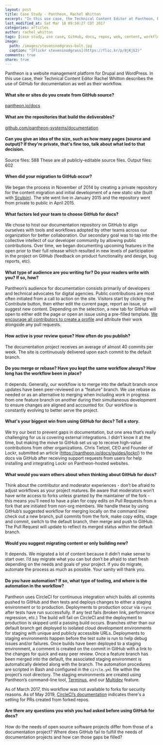 ```yaml
---
layout: post
title: Case Study - Pantheon, Rachel Whitton
excerpt: "In this use case, the Technical Content Editor at Pantheon, Rachel Whitton, describes their use of GitHub for documentation on a platform for WordPress and Drupal."
last_modified_at: Sat Mar 18 09:50:27 CDT 2017
categories: articles
author: rachel_whitton
tags: [case study, use case, GitHub, docs, repos, web, content, workflows]
image:
  path: /images/stevensnodgrass-bolt.jpg
  caption: "[Flickr stevensnodgrass](https://flic.kr/p/8jKjE2)"
comments: true
share: true
---
```


Pantheon is a website management platform for Drupal and WordPress. In this use case, their Technical Content Editor Rachel Whitton describes the use of GitHub for documentation as well as their workflow.

#### What site or sites do you create from GitHub source?

[pantheon.io/docs](https://pantheon.io/docs)

#### What are the repositories that build the deliverables?
[github.com/pantheon-systems/documentation](https://github.com/pantheon-systems/documentation)

#### Can you give an idea of the size, such as how many pages (source and output)? If they're private, that's fine too, talk about what led to that decision.
Source files: 588 These are all publicly-editable source files.
Output files: 602

#### When did your migration to GitHub occur?
We began the process in November of 2014 by creating a private repository for the content migration and initial development of a new static site (built with [Sculpin](https://sculpin.io)). The site went live in January 2015 and the repository went from private to public in April 2015.

#### What factors led your team to choose GitHub for docs?

We chose to host our documentation repository on GitHub to align ourselves with tools and workflows adopted by other teams across our organization for better collaboration. Our secondary goal was to tap into the collective intellect of our developer community by allowing public contributions. Over time, we began documenting upcoming features in the open prior to their full release which resulted in new levels of participation in the project on GitHub (feedback on product functionality and design, bug reports, etc).

#### What type of audience are you writing for? Do your readers write with you? If so, how?

Pantheon’s audience for documentation consists primarily of developers and technical advocates for digital agencies. Public contributions are most often initiated from a call to action on the site. Visitors start by clicking the Contribute button, then either edit the current page, report an issue, or suggest new content. Depending on the selection, a new tab for GitHub will open to either edit the page or open an issue using a pre-filled template. [We encourage all contributors to create a profile](https://github.com/pantheon-systems/documentation/blob/master/CONTRIBUTING.md#contributors) and attribute their work alongside any pull requests.

#### How active is your review queue? How often do you publish?

The documentation project receives an average of almost 40 commits per week. The site is continuously delivered upon each commit to the default branch.

#### Do you merge or rebase? Have you kept the same workflow always? How long has the workflow been in place?

It depends. Generally, our workflow is to merge into the default branch once updates have been peer-reviewed on a “feature” branch. We use rebase as needed or as an alternative to merging when including work in progress from one feature branch on another during their simultaneous development to ensure changes are aligned and accounted for. Our workflow is constantly evolving to better serve the project.

#### What's your biggest win from using GitHub for docs? Tell a story.

We try our best to prevent gaps in documentation, but one area that’s really challenging for us is covering external integrations. I didn’t know it at the time, but making the move to GitHub set us up to receive high-value contributions from other organizations. Chris Tietzel, CEO and Founder of Lockr, submitted an article (https://pantheon.io/docs/guides/lockr/) to the docs via GitHub after receiving support requests from users for help installing and integrating Lockr on Pantheon-hosted websites.

#### What would you warn others about when thinking about GitHub for docs?

Think about the contributor and moderator experiences - don’t be afraid to adjust workflows as your project matures. Be aware that moderators won’t have write access to forks unless granted by the maintainer of the fork - this means you’ll need to have a plan for copy edits on Pull Requests from a fork that are initiated from non-org members. We handle these by using GitHub’s suggested workflow for merging locally on the command line: check out a new branch, pull commits from the fork, make copy edits, stage and commit, switch to the default branch, then merge and push to GitHub. The Pull Request will update to reflect its merged status within the default branch.

#### Would you suggest migrating content or only building new?

It depends. We migrated a lot of content because it didn’t make sense to start over. I’d say migrate what you can but don’t be afraid to start fresh depending on the needs and goals of your project. If you do migrate, automate the process as much as possible. Your sanity will thank you.

#### Do you have automation? If so, what type of tooling, and where is the automation in the workflow?

Pantheon uses CircleCI for continuous integration which builds all commits pushed to GitHub and then tests and deploys changes to either a staging environment or to production. Deployments to production occur via `rsync` after tests have run successfully. If any test fails (broken link, performance regression, etc.) The build will fail on CircleCI and the deployment to production is skipped until a passing build occurs. Branches other than our default branch get deployed to isolated cloud development environments for staging with unique and publicly accessible URLs. Deployments to staging environments happen before the test suite is run to help debug issues and/or failures. Once builds have been deployed to a staging environment, a comment is created on the commit in GitHub with a link to the changes for quick and easy peer review. Once a feature branch has been merged into the default, the associated staging environment is automatically deleted along with the branch. The automation procedures are scripted in Bash and configured in the `circle.yml` file within the project’s root directory. The staging environments are created using Pantheon’s command-line tool, [Terminus](https://pantheon.io/docs/terminus/), and our [Multidev](https://pantheon.io/features/multidev-cloud-environments) feature.

As of March 2017, this workflow was not available to forks for security reasons. As of May 2019, [CircleCI’s documentation](https://circleci.com/docs/2.0/gh-bb-integration/) indicates there's a setting for PRs created from forked repos.

#### Are there any questions you wish you had asked before using GitHub for docs?

How do the needs of open source software projects differ from those of a documentation project? Where does GitHub fail to fulfill the needs of documentation projects and how can those gaps be filled?
